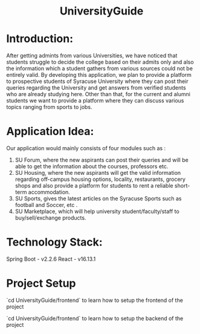 # <h1 align="center">UniversityGuide</h1>

# Introduction: 

After getting admints from various Universities, we have noticed that students struggle to decide the college based on their admits only and also the information which a student gathers from various sources could not be entirely valid. By developing this application, we plan to provide a platform to prospective students of Syracuse University where they can post their queries regarding the University and get answers from verified students who are already studying here. Other than that, for the current and alumni students we want to provide a platform where they can discuss various topics ranging from sports to jobs.

# Application Idea:

Our application would mainly consists of four modules such as :
1.	SU Forum, where the new aspirants can post their queries and will be able to get the information about the courses, professors etc.  
2.	SU Housing, where the new aspirants will get the valid information regarding off-campus housing options, locality, restaurants, grocery shops and also provide a platform for students to rent a reliable short-term accommodation.
3.	SU Sports, gives the latest articles on the Syracuse Sports such as football and Soccer, etc .
4.	SU Marketplace, which will help university student/faculty/staff to buy/sell/exchange products.

# Technology  Stack:
Spring Boot - v2.2.6
React - v16.13.1

# Project Setup
<p>`cd UniversityGuide/frontend` to learn how to setup the frontend of the project</p>
<p> `cd UniversityGuide/frontend` to learn how to setup the backend of the project </p>
